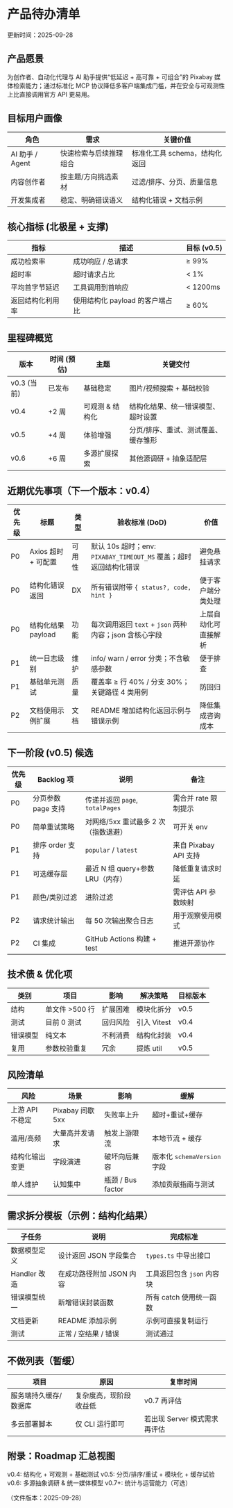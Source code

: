 ﻿# 产品待办清单

更新时间：2025-09-28

## 产品愿景
为创作者、自动化代理与 AI 助手提供“低延迟 + 高可靠 + 可组合”的 Pixabay 媒体检索能力；通过标准化 MCP 协议降低多客户端集成门槛，并在安全与可观测性上比直接调用官方 API 更易用。

## 目标用户画像
| 角色 | 需求 | 关键价值 |
| ---- | ---- | ---- |
| AI 助手 / Agent | 快速检索与后续推理组合 | 标准化工具 schema，结构化返回 |
| 内容创作者 | 按主题/方向挑选素材 | 过滤/排序、分页、质量信息 |
| 开发集成者 | 稳定、明确错误语义 | 结构化错误 + 文档示例 |

## 核心指标 (北极星 + 支撑)
| 指标 | 描述 | 目标 (v0.5) |
| ---- | ---- | ---- |
| 成功检索率 | 成功响应 / 总请求 | ≥ 99% |
| 超时率 | 超时请求占比 | < 1% |
| 平均首字节延迟 | 工具调用到首响应 | < 1200ms |
| 返回结构化利用率 | 使用结构化 payload 的客户端占比 | ≥ 60% |

## 里程碑概览
| 版本 | 时间 (预估) | 主题 | 关键交付 |
| ---- | -------- | ---- | ---- |
| v0.3 (当前) | 已发布 | 基础稳定 | 图片/视频搜索 + 基础校验 |
| v0.4 | +2 周 | 可观测 & 结构化 | 结构化结果、统一错误模型、超时设置 |
| v0.5 | +4 周 | 体验增强 | 分页/排序、重试、测试覆盖、缓存雏形 |
| v0.6 | +6 周 | 多源扩展探索 | 其他源调研 + 抽象适配层 |

## 近期优先事项（下一个版本：v0.4）
| 优先级 | 标题 | 类型 | 验收标准 (DoD) | 价值 |
| --- | --- | --- | --- | --- |
| P0 | Axios 超时 + 可配置 | 可用性 | 默认 10s 超时；env: `PIXABAY_TIMEOUT_MS` 覆盖；超时返回结构化错误 | 避免悬挂请求 |
| P0 | 结构化错误返回 | DX | 所有错误附带 `{ status?, code, hint }` | 便于客户端分类处理 |
| P0 | 结构化结果 payload | 功能 | 每次调用返回 `text` + `json` 两种内容；json 含核心字段 | 上层自动化可直接解析 |
| P1 | 统一日志级别 | 维护 | info/ warn / error 分类；不含敏感参数 | 便于排查 | 
| P1 | 基础单元测试 | 质量 | 覆盖率 ≥ 行 40% / 分支 30%；关键路径 4 类用例 | 防回归 |
| P2 | 文档使用示例扩展 | 文档 | README 增加结构化返回示例与错误示例 | 降低集成咨询成本 |

## 下一阶段 (v0.5) 候选
| 优先级 | Backlog 项 | 说明 | 备注 |
| --- | --- | --- | --- |
| P0 | 分页参数 page 支持 | 传递并返回 `page`, `totalPages` | 需合并 rate 限制提示 |
| P0 | 简单重试策略 | 对网络/5xx 重试最多 2 次（指数退避） | 可开关 env | 
| P1 | 排序 order 支持 | `popular` / `latest` | 来自 Pixabay API 支持 |
| P1 | 可选缓存层 | 最近 N 组 query+参数 LRU（内存） | 降低重复请求时延 |
| P1 | 颜色/类别过滤 | 进阶过滤 | 需评估 API 参数映射 |
| P2 | 请求统计输出 | 每 50 次输出聚合日志 | 用于观察使用模式 |
| P2 | CI 集成 | GitHub Actions 构建 + test | 推进开源协作 |

## 技术债 & 优化项
| 类别 | 项目 | 影响 | 解决策略 | 目标版本 |
| ---- | ---- | ---- | ---- | ---- |
| 结构 | 单文件 >500 行 | 扩展困难 | 模块化拆分 | v0.5 |
| 测试 | 目前 0 测试 | 回归风险 | 引入 Vitest | v0.4 |
| 错误模型 | 纯文本 | 不利消费 | 结构化封装 | v0.4 |
| 复用 | 参数校验重复 | 冗余 | 提炼 util | v0.5 |

## 风险清单
| 风险 | 场景 | 影响 | 缓解 |
| ---- | ---- | ---- | ---- |
| 上游 API 不稳定 | Pixabay 间歇 5xx | 失败率上升 | 超时+重试+缓存 |
| 滥用/高频 | 大量高并发请求 | 触发上游限流 | 本地节流 + 缓存 |
| 结构化输出变更 | 字段演进 | 破坏向后兼容 | 版本化 `schemaVersion` 字段 |
| 单人维护 | 认知集中 | 瓶颈 / Bus factor | 添加贡献指南与测试 |

## 需求拆分模板（示例：结构化结果）
| 子任务 | 说明 | 完成标准 |
| ---- | ---- | ---- |
| 数据模型定义 | 设计返回 JSON 字段集合 | `types.ts` 中导出接口 | 
| Handler 改造 | 在成功路径附加 JSON 内容 | 工具返回包含 `json` 内容块 | 
| 错误模型统一 | 新增错误封装函数 | 所有 catch 使用统一函数 | 
| 文档更新 | README 添加示例 | 示例可直接复制运行 |
| 测试 | 正常 / 空结果 / 错误 | 测试通过 |

## 不做列表（暂缓）
| 项目 | 原因 | 复审时间 |
| ---- | ---- | ---- |
| 服务端持久缓存/数据库 | 复杂度高，现阶段收益低 | v0.7 再评估 |
| 多云部署脚本 | 仅 CLI 运行即可 | 若出现 Server 模式需求再评估 |

## 附录：Roadmap 汇总视图
v0.4: 结构化 + 可观测 + 基础测试
v0.5: 分页/排序/重试 + 模块化 + 缓存试验
v0.6: 多源抽象调研 & 统一媒体模型
v0.7+: 统计与运营能力（可选）

（文件版本：2025-09-28）
